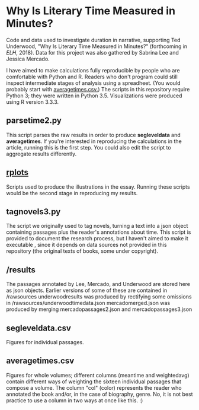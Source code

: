 Why Is Literary Time Measured in Minutes?
=========================================

Code and data used to investigate duration in narrative, supporting Ted Underwood, "Why Is Literary Time Measured in Minutes?" (forthcoming in *ELH*, 2018). Data for this project was also gathered by Sabrina Lee and Jessica Mercado.

I have aimed to make calculations fully reproducible by people who are comfortable with Python and R. Readers who don't program could still inspect intermediate stages of analysis using a spreadheet. (You would probably start with [averagetimes.csv.](https://github.com/tedunderwood/moments/blob/master/averagetimes.csv)) The scripts in this repository require Python 3; they were written in Python 3.5. Visualizations were produced using R version 3.3.3.

parsetime2.py
------------
This script parses the raw results in order to produce **segleveldata** and **averagetimes**. If you're interested in reproducing the calculations in the article, running this is the first step. You could also edit the script to aggregate results differently.

[**rplots**](https://github.com/tedunderwood/moments/tree/master/rplots)
------------
Scripts used to produce the illustrations in the essay. Running these scripts would be the second stage in reproducing my results.

tagnovels3.py
-------------
The script we originally used to tag novels, turning a text into a json object containing passages plus the reader's annotations about time. This script is provided to document the research process, but I haven't aimed to make it executable , since it depends on data sources not provided in this repository (the original texts of books, some under copyright).

/results
---------
The passages annotated by Lee, Mercado, and Underwood are stored here as json objects.
Earlier versions of some of these are contained in /rawsources
underwoodresults was produced by rectifying some omissions in /rawsources/underwoodtimedata.json
mercadomerged.json was produced by merging mercadopassages2.json and mercadopassages3.json

segleveldata.csv
----------------
Figures for individual passages.

averagetimes.csv
----------------
Figures for whole volumes; different columns (meantime and weightedavg) contain different ways of weighting the sixteen individual passages that compose a volume. The column "col" (color) represents the reader who annotated the book and/or, in the case of biography, genre. No, it is not best practice to use a column in two ways at once like this. :) 

